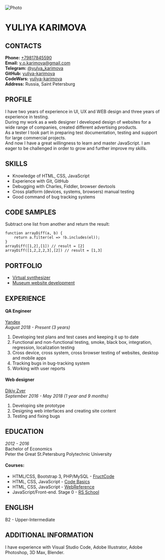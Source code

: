 ![Photo](https://avatars.githubusercontent.com/u/39742618?s=400&u=e3f5206dfbdeaafae1885c51b3d122d7c54f073c&v=4)

# YULIYA KARIMOVA

## CONTACTS
**Phone:** [+79817845590](tel:+79817845590)  
**Email:** [y.o.karimova@gmail.com](mailto:y.o.karimova@gmail.com)  
**Telegram:** [@yulya_karimova](https://t.me/yulya_karimova)  
**GitHub:** [yuliya-karimova](https://github.com/yuliya-karimova)  
**CodeWars:** [yuliya-karimova](https://www.codewars.com/users/yuliya-karimova/)  
**Address:** Russia, Saint Petersburg  

## PROFILE
I have two years of experience in UI, UX and WEB design and three years of experience in testing.  
During my work as a web designer I developed design of websites for a wide range of companies, created different advertising products.  
As a tester I took part in preparing test documentation, testing and support for large commercial projects.  
And now I have a great willingness to learn and master JavaScript. I am eager to be challenged in order to grow and further improve my skills. 

## SKILLS
* Knowledge of HTML, CSS, JavaScript
* Experience with Git, GitHub
* Debugging with Charles, Fiddler, browser devtools
* Cross platform (devices, systems, browsers) manual testing
* Good command of bug tracking systems

## CODE SAMPLES
Subtract one list from another and return the result:

```
function arrayDiff(a, b) {
    return a.filter(el => !b.includes(el));
}
arrayDiff([1,2],[1]) // result = [2]
arrayDiff([1,2,2,2,3],[2]) // result = [1,3]
```

## PORTFOLIO
* [Virtual synthesizer](https://yuliya-karimova.github.io/virtual-piano/)  
* [Museum website development](https://yuliya-karimova.github.io/museum/)  

## EXPERIENCE
#### QA Engineer
[Yandex](https://yandex.ru/)  
*August 2018 - Present (3 years)*

1. Developing test plans and test cases and keeping it up to date
3. Functional and non-functional testing, smoke, black box, integration, regression, localization testing
3. Cross device, cross system, cross browser testing of websites, desktop and mobile apps
4. Tracking bugs in bug-tracking system
5. Working with user reports

#### Web designer
[Dikiy Zver](https://dikiyzver.com/)  
*September 2016 - May 2018 (1 year and 9 months)*

1. Developing site prototype
2. Designing web interfaces and creating site content
4. Testing and fixing bugs

## EDUCATION
*2012 - 2016*  
Bachelor of Economics  
Peter the Great St.Petersburg Polytechnic University  

#### Courses:
* HTML/CSS, Bootstrap 3, PHP/MySQL - [FructCode](https://fructcode.com/)
* HTML, CSS, JavaScript - [Code Basics](https://ru.code-basics.com/)
* HTML, CSS, JavaScript - [WebReference](https://webref.ru/)
* JavaScript/Front-end. Stage 0 - [RS School](https://rs.school/js-stage0/)

## ENGLISH
B2 - Upper-Intermediate

## ADDITIONAL INFORMATION
I have experience with Visual Studio Code, Adobe Illustrator, Adobe Photoshop, 3D Max, Blender.